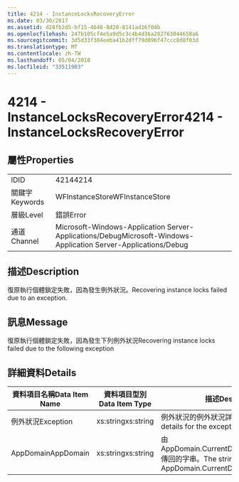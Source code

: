 ```yaml
---
title: 4214 - InstanceLocksRecoveryError
ms.date: 03/30/2017
ms.assetid: d28fb2d5-bf15-4648-8d20-8141ad16f04b
ms.openlocfilehash: 247b105cf4e5a9d5c3c4b4d36a282763044658a6
ms.sourcegitcommit: 3d5d33f384eeba41b2dff79d096f47ccc8d8f03d
ms.translationtype: MT
ms.contentlocale: zh-TW
ms.lasthandoff: 05/04/2018
ms.locfileid: "33511903"
---
```

# <a name="4214---instancelocksrecoveryerror"></a><span data-ttu-id="efe18-102">4214 - InstanceLocksRecoveryError</span><span class="sxs-lookup"><span data-stu-id="efe18-102">4214 - InstanceLocksRecoveryError</span></span>
## <a name="properties"></a><span data-ttu-id="efe18-103">屬性</span><span class="sxs-lookup"><span data-stu-id="efe18-103">Properties</span></span>  
  
|||  
|-|-|  
|<span data-ttu-id="efe18-104">ID</span><span class="sxs-lookup"><span data-stu-id="efe18-104">ID</span></span>|<span data-ttu-id="efe18-105">4214</span><span class="sxs-lookup"><span data-stu-id="efe18-105">4214</span></span>|  
|<span data-ttu-id="efe18-106">關鍵字</span><span class="sxs-lookup"><span data-stu-id="efe18-106">Keywords</span></span>|<span data-ttu-id="efe18-107">WFInstanceStore</span><span class="sxs-lookup"><span data-stu-id="efe18-107">WFInstanceStore</span></span>|  
|<span data-ttu-id="efe18-108">層級</span><span class="sxs-lookup"><span data-stu-id="efe18-108">Level</span></span>|<span data-ttu-id="efe18-109">錯誤</span><span class="sxs-lookup"><span data-stu-id="efe18-109">Error</span></span>|  
|<span data-ttu-id="efe18-110">通道</span><span class="sxs-lookup"><span data-stu-id="efe18-110">Channel</span></span>|<span data-ttu-id="efe18-111">Microsoft-Windows-Application Server-Applications/Debug</span><span class="sxs-lookup"><span data-stu-id="efe18-111">Microsoft-Windows-Application Server-Applications/Debug</span></span>|  
  
## <a name="description"></a><span data-ttu-id="efe18-112">描述</span><span class="sxs-lookup"><span data-stu-id="efe18-112">Description</span></span>  
 <span data-ttu-id="efe18-113">復原執行個體鎖定失敗，因為發生例外狀況。</span><span class="sxs-lookup"><span data-stu-id="efe18-113">Recovering instance locks failed due to an exception.</span></span>  
  
## <a name="message"></a><span data-ttu-id="efe18-114">訊息</span><span class="sxs-lookup"><span data-stu-id="efe18-114">Message</span></span>  
 <span data-ttu-id="efe18-115">復原執行個體鎖定失敗，因為發生下列例外狀況</span><span class="sxs-lookup"><span data-stu-id="efe18-115">Recovering instance locks failed due to the following exception</span></span>  
  
## <a name="details"></a><span data-ttu-id="efe18-116">詳細資料</span><span class="sxs-lookup"><span data-stu-id="efe18-116">Details</span></span>  
  
|<span data-ttu-id="efe18-117">資料項目名稱</span><span class="sxs-lookup"><span data-stu-id="efe18-117">Data Item Name</span></span>|<span data-ttu-id="efe18-118">資料項目型別</span><span class="sxs-lookup"><span data-stu-id="efe18-118">Data Item Type</span></span>|<span data-ttu-id="efe18-119">描述</span><span class="sxs-lookup"><span data-stu-id="efe18-119">Description</span></span>|  
|--------------------|--------------------|-----------------|  
|<span data-ttu-id="efe18-120">例外狀況</span><span class="sxs-lookup"><span data-stu-id="efe18-120">Exception</span></span>|<span data-ttu-id="efe18-121">xs:string</span><span class="sxs-lookup"><span data-stu-id="efe18-121">xs:string</span></span>|<span data-ttu-id="efe18-122">例外狀況的例外狀況詳細資料</span><span class="sxs-lookup"><span data-stu-id="efe18-122">The exception details for the exception</span></span>|  
|<span data-ttu-id="efe18-123">AppDomain</span><span class="sxs-lookup"><span data-stu-id="efe18-123">AppDomain</span></span>|<span data-ttu-id="efe18-124">xs:string</span><span class="sxs-lookup"><span data-stu-id="efe18-124">xs:string</span></span>|<span data-ttu-id="efe18-125">由 AppDomain.CurrentDomain.FriendlyName 傳回的字串。</span><span class="sxs-lookup"><span data-stu-id="efe18-125">The string returned by AppDomain.CurrentDomain.FriendlyName.</span></span>|

